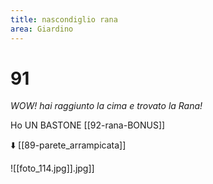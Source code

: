 ```yaml
---
title: nascondiglio rana
area: Giardino
---
```

# 91
_WOW! hai raggiunto la cima e trovato la Rana!_

Ho UN BASTONE [[92-rana-BONUS]]

⬇️ [[89-parete_arrampicata]]

![[foto_114.jpg]].jpg]]
